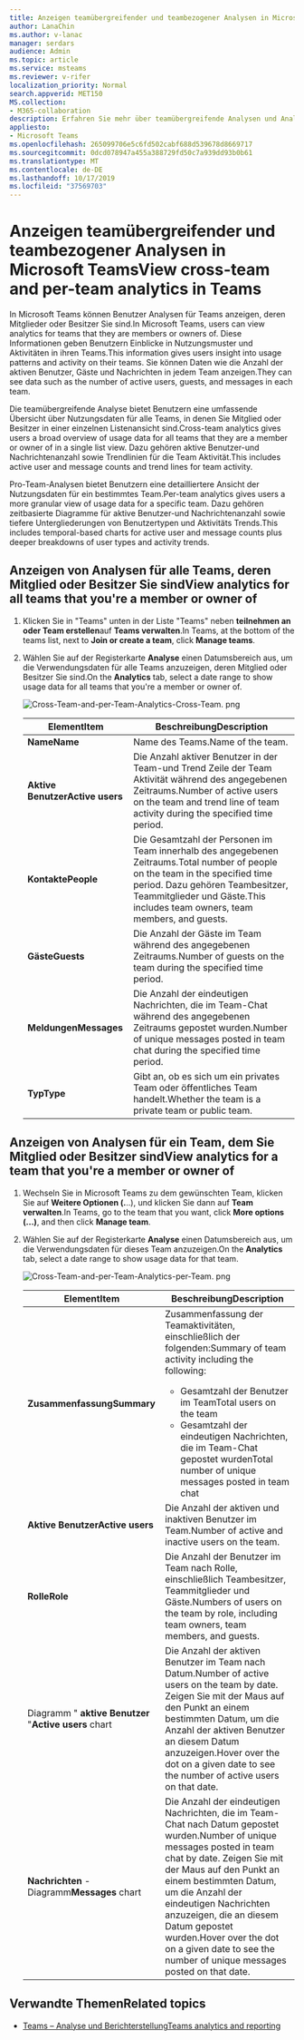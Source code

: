 ```yaml
---
title: Anzeigen teamübergreifender und teambezogener Analysen in Microsoft Teams
author: LanaChin
ms.author: v-lanac
manager: serdars
audience: Admin
ms.topic: article
ms.service: msteams
ms.reviewer: v-rifer
localization_priority: Normal
search.appverid: MET150
MS.collection:
- M365-collaboration
description: Erfahren Sie mehr über teamübergreifende Analysen und Analyseteams in Teams, in denen Benutzer Nutzungsdaten für Teams anzeigen können, denen Sie angehören.
appliesto:
- Microsoft Teams
ms.openlocfilehash: 265099706e5c6fd502cabf688d539678d8669717
ms.sourcegitcommit: 0dcd078947a455a388729fd50c7a939dd93b0b61
ms.translationtype: MT
ms.contentlocale: de-DE
ms.lasthandoff: 10/17/2019
ms.locfileid: "37569703"
---
```

# <a name="view-cross-team-and-per-team-analytics-in-teams"></a><span data-ttu-id="43cca-103">Anzeigen teamübergreifender und teambezogener Analysen in Microsoft Teams</span><span class="sxs-lookup"><span data-stu-id="43cca-103">View cross-team and per-team analytics in Teams</span></span>

<span data-ttu-id="43cca-104">In Microsoft Teams können Benutzer Analysen für Teams anzeigen, deren Mitglieder oder Besitzer Sie sind.</span><span class="sxs-lookup"><span data-stu-id="43cca-104">In Microsoft Teams, users can view analytics for teams that they are members or owners of.</span></span> <span data-ttu-id="43cca-105">Diese Informationen geben Benutzern Einblicke in Nutzungsmuster und Aktivitäten in ihren Teams.</span><span class="sxs-lookup"><span data-stu-id="43cca-105">This information gives users insight into usage patterns and activity on their teams.</span></span> <span data-ttu-id="43cca-106">Sie können Daten wie die Anzahl der aktiven Benutzer, Gäste und Nachrichten in jedem Team anzeigen.</span><span class="sxs-lookup"><span data-stu-id="43cca-106">They can see data such as the number of active users, guests, and messages in each team.</span></span>

<span data-ttu-id="43cca-107">Die teamübergreifende Analyse bietet Benutzern eine umfassende Übersicht über Nutzungsdaten für alle Teams, in denen Sie Mitglied oder Besitzer in einer einzelnen Listenansicht sind.</span><span class="sxs-lookup"><span data-stu-id="43cca-107">Cross-team analytics gives users a broad overview of usage data for all teams that they are a member or owner of in a single list view.</span></span> <span data-ttu-id="43cca-108">Dazu gehören aktive Benutzer-und Nachrichtenanzahl sowie Trendlinien für die Team Aktivität.</span><span class="sxs-lookup"><span data-stu-id="43cca-108">This includes active user and message counts and trend lines for team activity.</span></span>  

<span data-ttu-id="43cca-109">Pro-Team-Analysen bietet Benutzern eine detailliertere Ansicht der Nutzungsdaten für ein bestimmtes Team.</span><span class="sxs-lookup"><span data-stu-id="43cca-109">Per-team analytics gives users a more granular view of usage data for a specific team.</span></span> <span data-ttu-id="43cca-110">Dazu gehören zeitbasierte Diagramme für aktive Benutzer-und Nachrichtenanzahl sowie tiefere Untergliederungen von Benutzertypen und Aktivitäts Trends.</span><span class="sxs-lookup"><span data-stu-id="43cca-110">This includes temporal-based charts for active user and message counts plus deeper breakdowns of user types and activity trends.</span></span>

## <a name="view-analytics-for-all-teams-that-youre-a-member-or-owner-of"></a><span data-ttu-id="43cca-111">Anzeigen von Analysen für alle Teams, deren Mitglied oder Besitzer Sie sind</span><span class="sxs-lookup"><span data-stu-id="43cca-111">View analytics for all teams that you're a member or owner of</span></span>

1. <span data-ttu-id="43cca-112">Klicken Sie in "Teams" unten in der Liste "Teams" neben **teilnehmen an oder Team erstellen**auf **Teams verwalten**.</span><span class="sxs-lookup"><span data-stu-id="43cca-112">In Teams, at the bottom of the teams list, next to **Join or create a team**, click **Manage teams**.</span></span>
2. <span data-ttu-id="43cca-113">Wählen Sie auf der Registerkarte **Analyse** einen Datumsbereich aus, um die Verwendungsdaten für alle Teams anzuzeigen, deren Mitglied oder Besitzer Sie sind.</span><span class="sxs-lookup"><span data-stu-id="43cca-113">On the **Analytics** tab, select a date range to show usage data for all teams that you're a member or owner of.</span></span>

    ![Cross-Team-and-per-Team-Analytics-Cross-Team. png](../media/cross-team-and-per-team-analytics-cross-team.png)

    |<span data-ttu-id="43cca-115">Element</span><span class="sxs-lookup"><span data-stu-id="43cca-115">Item</span></span> |<span data-ttu-id="43cca-116">Beschreibung</span><span class="sxs-lookup"><span data-stu-id="43cca-116">Description</span></span>  |
    |--------|-------------|
    |<span data-ttu-id="43cca-117">**Name**</span><span class="sxs-lookup"><span data-stu-id="43cca-117">**Name**</span></span>   |<span data-ttu-id="43cca-118">Name des Teams.</span><span class="sxs-lookup"><span data-stu-id="43cca-118">Name of the team.</span></span> |
    |<span data-ttu-id="43cca-119">**Aktive Benutzer**</span><span class="sxs-lookup"><span data-stu-id="43cca-119">**Active users**</span></span>   |<span data-ttu-id="43cca-120">Die Anzahl aktiver Benutzer in der Team-und Trend Zeile der Team Aktivität während des angegebenen Zeitraums.</span><span class="sxs-lookup"><span data-stu-id="43cca-120">Number of active users on the team and trend line of team activity during the specified time period.</span></span>
    |<span data-ttu-id="43cca-121">**Kontakte**</span><span class="sxs-lookup"><span data-stu-id="43cca-121">**People**</span></span>   |<span data-ttu-id="43cca-122">Die Gesamtzahl der Personen im Team innerhalb des angegebenen Zeitraums.</span><span class="sxs-lookup"><span data-stu-id="43cca-122">Total number of people on the team in the specified time period.</span></span> <span data-ttu-id="43cca-123">Dazu gehören Teambesitzer, Teammitglieder und Gäste.</span><span class="sxs-lookup"><span data-stu-id="43cca-123">This includes team owners, team members, and guests.</span></span>|
    |<span data-ttu-id="43cca-124">**Gäste**</span><span class="sxs-lookup"><span data-stu-id="43cca-124">**Guests**</span></span>   |<span data-ttu-id="43cca-125">Die Anzahl der Gäste im Team während des angegebenen Zeitraums.</span><span class="sxs-lookup"><span data-stu-id="43cca-125">Number of guests on the team during the specified time period.</span></span> |
    |<span data-ttu-id="43cca-126">**Meldungen**</span><span class="sxs-lookup"><span data-stu-id="43cca-126">**Messages**</span></span>   |<span data-ttu-id="43cca-127">Die Anzahl der eindeutigen Nachrichten, die im Team-Chat während des angegebenen Zeitraums gepostet wurden.</span><span class="sxs-lookup"><span data-stu-id="43cca-127">Number of unique messages posted in team chat during the specified time period.</span></span> |
    |<span data-ttu-id="43cca-128">**Typ**</span><span class="sxs-lookup"><span data-stu-id="43cca-128">**Type**</span></span>   |<span data-ttu-id="43cca-129">Gibt an, ob es sich um ein privates Team oder öffentliches Team handelt.</span><span class="sxs-lookup"><span data-stu-id="43cca-129">Whether the team is a private team or public team.</span></span>|

## <a name="view-analytics-for-a-team-that-youre-a-member-or-owner-of"></a><span data-ttu-id="43cca-130">Anzeigen von Analysen für ein Team, dem Sie Mitglied oder Besitzer sind</span><span class="sxs-lookup"><span data-stu-id="43cca-130">View analytics for a team that you're a member or owner of</span></span>

1. <span data-ttu-id="43cca-131">Wechseln Sie in Microsoft Teams zu dem gewünschten Team, klicken Sie auf **Weitere Optionen (.**..), und klicken Sie dann auf **Team verwalten**.</span><span class="sxs-lookup"><span data-stu-id="43cca-131">In Teams, go to the team that you want, click **More options (...)**, and then click **Manage team**.</span></span>  
2. <span data-ttu-id="43cca-132">Wählen Sie auf der Registerkarte **Analyse** einen Datumsbereich aus, um die Verwendungsdaten für dieses Team anzuzeigen.</span><span class="sxs-lookup"><span data-stu-id="43cca-132">On the **Analytics** tab, select a date range to show usage data for that team.</span></span>  

    ![Cross-Team-and-per-Team-Analytics-per-Team. png](../media/cross-team-and-per-team-analytics-per-team.png)

    |<span data-ttu-id="43cca-134">Element</span><span class="sxs-lookup"><span data-stu-id="43cca-134">Item</span></span> |<span data-ttu-id="43cca-135">Beschreibung</span><span class="sxs-lookup"><span data-stu-id="43cca-135">Description</span></span>  |
    |--------|-------------|
    |<span data-ttu-id="43cca-136">**Zusammenfassung**</span><span class="sxs-lookup"><span data-stu-id="43cca-136">**Summary**</span></span>   |<span data-ttu-id="43cca-137">Zusammenfassung der Teamaktivitäten, einschließlich der folgenden:</span><span class="sxs-lookup"><span data-stu-id="43cca-137">Summary of team activity including the following:</span></span><ul><li><span data-ttu-id="43cca-138">Gesamtzahl der Benutzer im Team</span><span class="sxs-lookup"><span data-stu-id="43cca-138">Total users on the team</span></span></li> <li> <span data-ttu-id="43cca-139">Gesamtzahl der eindeutigen Nachrichten, die im Team-Chat gepostet wurden</span><span class="sxs-lookup"><span data-stu-id="43cca-139">Total number of unique messages posted in team chat</span></span> </li> </ul> |
    |<span data-ttu-id="43cca-140">**Aktive Benutzer**</span><span class="sxs-lookup"><span data-stu-id="43cca-140">**Active users**</span></span>   |<span data-ttu-id="43cca-141">Die Anzahl der aktiven und inaktiven Benutzer im Team.</span><span class="sxs-lookup"><span data-stu-id="43cca-141">Number of active and inactive users on the team.</span></span>|
    |<span data-ttu-id="43cca-142">**Rolle**</span><span class="sxs-lookup"><span data-stu-id="43cca-142">**Role**</span></span>   |<span data-ttu-id="43cca-143">Die Anzahl der Benutzer im Team nach Rolle, einschließlich Teambesitzer, Teammitglieder und Gäste.</span><span class="sxs-lookup"><span data-stu-id="43cca-143">Numbers of users on the team by role, including team owners, team members, and guests.</span></span>|
    |<span data-ttu-id="43cca-144">Diagramm " **aktive Benutzer** "</span><span class="sxs-lookup"><span data-stu-id="43cca-144">**Active users** chart</span></span>  |<span data-ttu-id="43cca-145">Die Anzahl der aktiven Benutzer im Team nach Datum.</span><span class="sxs-lookup"><span data-stu-id="43cca-145">Number of active users on the team by date.</span></span> <span data-ttu-id="43cca-146">Zeigen Sie mit der Maus auf den Punkt an einem bestimmten Datum, um die Anzahl der aktiven Benutzer an diesem Datum anzuzeigen.</span><span class="sxs-lookup"><span data-stu-id="43cca-146">Hover over the dot on a given date to see the number of active users on that date.</span></span>|
    |<span data-ttu-id="43cca-147">**Nachrichten** -Diagramm</span><span class="sxs-lookup"><span data-stu-id="43cca-147">**Messages** chart</span></span>  |<span data-ttu-id="43cca-148">Die Anzahl der eindeutigen Nachrichten, die im Team-Chat nach Datum gepostet wurden.</span><span class="sxs-lookup"><span data-stu-id="43cca-148">Number of unique messages posted in team chat by date.</span></span> <span data-ttu-id="43cca-149">Zeigen Sie mit der Maus auf den Punkt an einem bestimmten Datum, um die Anzahl der eindeutigen Nachrichten anzuzeigen, die an diesem Datum gepostet wurden.</span><span class="sxs-lookup"><span data-stu-id="43cca-149">Hover over the dot on a given date to see the number of unique messages posted on that date.</span></span>|

## <a name="related-topics"></a><span data-ttu-id="43cca-150">Verwandte Themen</span><span class="sxs-lookup"><span data-stu-id="43cca-150">Related topics</span></span>

- [<span data-ttu-id="43cca-151">Teams – Analyse und Berichterstellung</span><span class="sxs-lookup"><span data-stu-id="43cca-151">Teams analytics and reporting</span></span>](teams-reporting-reference.md)